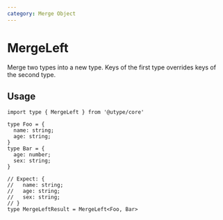 ```yaml
---
category: Merge Object
---
```


# MergeLeft

<TypeInfo category="Merge Object" />

Merge two types into a new type. Keys of the first type overrides keys of the second type.

## Usage

```ts{12-16} twoslash
import type { MergeLeft } from '@utype/core'

type Foo = {
  name: string;
  age: string;
}
type Bar = {
  age: number;
  sex: string;
}

// Expect: {
//   name: string;
//   age: string;
//   sex: string;
// }
type MergeLeftResult = MergeLeft<Foo, Bar>
```
